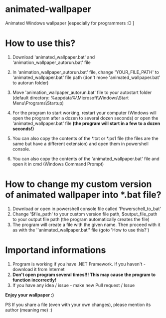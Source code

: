# animated-wallpaper
Animated Windows wallpaper [especially for programmers :D ]

# How to use this?
  1. Download 'animated_wallpaper.bat' and 'animation_wallpaper_autorun.bat' file
  2. In 'animation_wallpaper_autorun.bat' file, change 'YOUR_FILE_PATH' to 'animated_wallpaper.bat' file path (don't move 'animated_wallpaper.bat' to autorun folder)
  3. Move 'animation_wallpaper_autorun.bat' file to your autostart folder (default directory: %appdata%\Microsoft\Windows\Start Menu\Programs\Startup)
  4. For the program to start working, restart your computer (Windows will open the program after a dozen to several dozen seconds) or open the 'animated_wallpaper.bat' file **(the program will start in a few to a dozen seconds!)**

  1. You can also copy the contents of the *.txt or *.ps1 file (the files are the same but have a different extension) and open them in powershell console.
  2. You can also copy the contents of the 'animated_wallpaper.bat' file and open it in cmd (Windows Command Prompt)

# How to change my custom version of animated wallpaper into *.bat file?
  1. Download or open in powershell console file called 'Powerschell_to_bat'
  2. Change '$file_path' to your custom version file path, $output_file_path to your output file path (the program automatically creates the file)
  3. The program will create a file with the given name. Then proceed with it as with the ''animated_wallpaper.bat'' file (goto 'How to use this?')

# Importand informations
  1. Program is working if you have .NET Framework. If you haven't - download it from Internet
  2. **Don't open program several times!!! This may cause the program to function incorrectly!**
  3. If you have any idea / issue - make new Pull request / Issue

**Enjoy your wallpaper :)**

PS If you share a file (even with your own changes), please mention its author (meaning me)  :)
